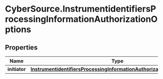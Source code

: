 # CyberSource.InstrumentidentifiersProcessingInformationAuthorizationOptions

## Properties
Name | Type | Description | Notes
------------ | ------------- | ------------- | -------------
**initiator** | [**InstrumentidentifiersProcessingInformationAuthorizationOptionsInitiator**](InstrumentidentifiersProcessingInformationAuthorizationOptionsInitiator.md) |  | [optional] 


